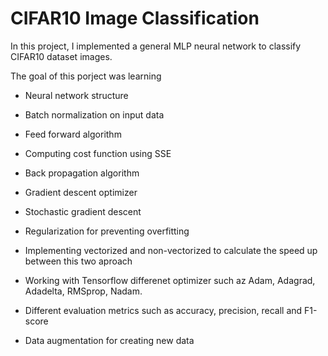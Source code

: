 # CIFAR10 Image Classification

 In this project, I implemented a general MLP neural network to classify CIFAR10 dataset images. 

The goal of this porject was learning 

- Neural network structure

- Batch normalization on input data

- Feed forward algorithm

- Computing cost function using SSE

- Back propagation algorithm

- Gradient descent optimizer

- Stochastic gradient descent

- Regularization for preventing overfitting

- Implementing vectorized and non-vectorized to calculate the speed up between this two aproach

- Working with Tensorflow differenet optimizer such az Adam, Adagrad, Adadelta, RMSprop, Nadam.

- Different evaluation metrics such as accuracy, precision, recall and F1-score

- Data augmentation for creating new data
